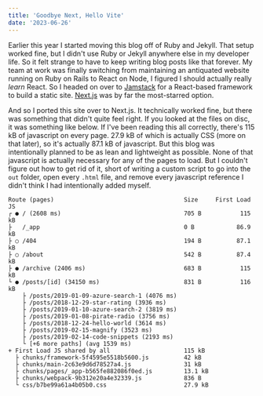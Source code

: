 ```yaml
---
title: 'Goodbye Next, Hello Vite'
date: '2023-06-26'
---
```


Earlier this year I started moving this blog off of Ruby and Jekyll. That setup worked fine, but I didn't use Ruby or Jekyll anywhere else in my developer life. So it felt strange to have to keep writing blog posts like that forever. My team at work was finally switching from maintaining an antiquated website running on Ruby on Rails to React on Node, I figured I should actually really *learn* React. So I headed on over to [Jamstack](https://jamstack.org/) for a React-based framework to build a static site. [Next.js](https://nextjs.org) was by far the most-starred option.

And so I ported this site over to Next.js. It technically worked fine, but there was something that didn't quite feel right. If you looked at the files on disc, it was something like below. If I've been reading this all correctly, there's 115 kB of javascript on every page. 27.9 kB of which is actually CSS (more on that later), so it's actually 87.1 kB of javascript. But this blog was intentionally planned to be as lean and lightweight as possible. None of that javascript is actually necessary for any of the pages to load. But I couldn't figure out how to get rid of it, short of writing a custom script to go into the `out` folder, open every `.html` file, and remove every javascript reference I didn't think I had intentionally added myself.

```
Route (pages)                                     Size     First Load JS
┌ ● / (2608 ms)                                   705 B           115 kB
├   /_app                                         0 B            86.9 kB
├ ○ /404                                          194 B          87.1 kB
├ ○ /about                                        542 B          87.4 kB
├ ● /archive (2406 ms)                            683 B           115 kB
└ ● /posts/[id] (34150 ms)                        831 B           116 kB
    ├ /posts/2019-01-09-azure-search-1 (4076 ms)
    ├ /posts/2018-12-29-star-rating (3936 ms)
    ├ /posts/2019-01-10-azure-search-2 (3819 ms)
    ├ /posts/2019-01-08-pirate-radio (3756 ms)
    ├ /posts/2018-12-24-hello-world (3614 ms)
    ├ /posts/2019-02-15-magnify (3523 ms)
    ├ /posts/2019-02-14-code-snippets (2193 ms)
    └ [+6 more paths] (avg 1539 ms)
+ First Load JS shared by all                     115 kB
  ├ chunks/framework-5f4595e5518b5600.js          42 kB
  ├ chunks/main-2c63e9d6d78527a4.js               31 kB
  ├ chunks/pages/_app-b565fe882086f0ed.js         13.1 kB
  ├ chunks/webpack-9b312e20a4e32339.js            836 B
  └ css/b7be99a61a4b05b0.css                      27.9 kB
```


